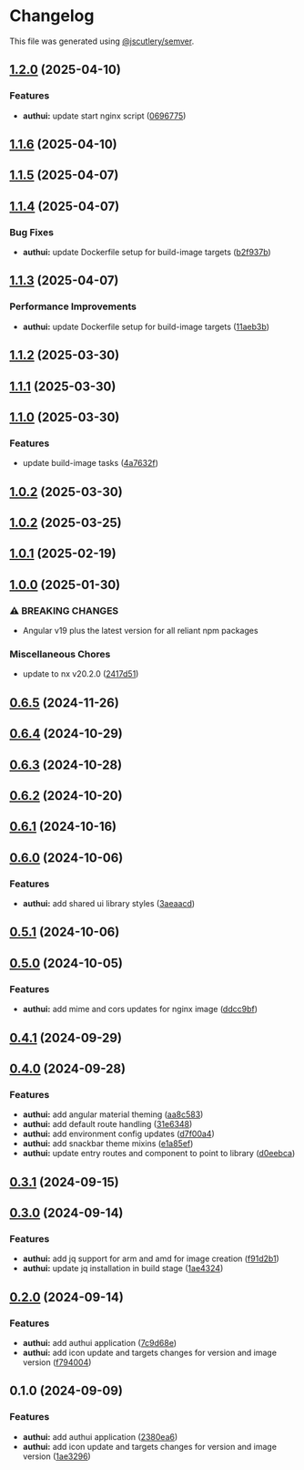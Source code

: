 # Changelog

This file was generated using [@jscutlery/semver](https://github.com/jscutlery/semver).

## [1.2.0](https://github.com/jdwillmsen/jdw/compare/authui-1.1.6...authui-1.2.0) (2025-04-10)


### Features

* **authui:** update start nginx script ([0696775](https://github.com/jdwillmsen/jdw/commit/0696775fe130306b116b006b5776c18db18203c6))

## [1.1.6](https://github.com/jdwillmsen/jdw/compare/authui-1.1.5...authui-1.1.6) (2025-04-10)

## [1.1.5](https://github.com/jdwillmsen/jdw/compare/authui-1.1.4...authui-1.1.5) (2025-04-07)

## [1.1.4](https://github.com/jdwillmsen/jdw/compare/authui-1.1.3...authui-1.1.4) (2025-04-07)


### Bug Fixes

* **authui:** update Dockerfile setup for build-image targets ([b2f937b](https://github.com/jdwillmsen/jdw/commit/b2f937b9b8ab90c5c3b0709ea8c5c944c24cefe5))

## [1.1.3](https://github.com/jdwillmsen/jdw/compare/authui-1.1.2...authui-1.1.3) (2025-04-07)


### Performance Improvements

* **authui:** update Dockerfile setup for build-image targets ([11aeb3b](https://github.com/jdwillmsen/jdw/commit/11aeb3bde252f347617c9192d8d0b8b6e545316e))

## [1.1.2](https://github.com/jdwillmsen/jdw/compare/authui-1.1.1...authui-1.1.2) (2025-03-30)

## [1.1.1](https://github.com/jdwillmsen/jdw/compare/authui-1.1.0...authui-1.1.1) (2025-03-30)

## [1.1.0](https://github.com/jdwillmsen/jdw/compare/authui-1.0.2...authui-1.1.0) (2025-03-30)

### Features

- update build-image tasks ([4a7632f](https://github.com/jdwillmsen/jdw/commit/4a7632ffa68ac61493c6f5679cc9826e2e0ac7fa))

## [1.0.2](https://github.com/jdwillmsen/jdw/compare/authui-1.0.1...authui-1.0.2) (2025-03-30)

## [1.0.2](https://github.com/jdwillmsen/jdw/compare/authui-1.0.1...authui-1.0.2) (2025-03-25)

## [1.0.1](https://github.com/jdwillmsen/jdw/compare/authui-1.0.0...authui-1.0.1) (2025-02-19)

## [1.0.0](https://github.com/jdwillmsen/jdw/compare/authui-0.6.5...authui-1.0.0) (2025-01-30)

### ⚠ BREAKING CHANGES

- Angular v19 plus the latest version for all reliant npm packages

### Miscellaneous Chores

- update to nx v20.2.0 ([2417d51](https://github.com/jdwillmsen/jdw/commit/2417d51babf7809e49c778b740b6b2c8a815a226))

## [0.6.5](https://github.com/jdwillmsen/jdw/compare/authui-0.6.4...authui-0.6.5) (2024-11-26)

## [0.6.4](https://github.com/jdwillmsen/jdw/compare/authui-0.6.3...authui-0.6.4) (2024-10-29)

## [0.6.3](https://github.com/jdwillmsen/jdw/compare/authui-0.6.2...authui-0.6.3) (2024-10-28)

## [0.6.2](https://github.com/jdwillmsen/jdw/compare/authui-0.6.1...authui-0.6.2) (2024-10-20)

## [0.6.1](https://github.com/jdwillmsen/jdw/compare/authui-0.6.0...authui-0.6.1) (2024-10-16)

## [0.6.0](https://github.com/jdwillmsen/jdw/compare/authui-0.5.1...authui-0.6.0) (2024-10-06)

### Features

- **authui:** add shared ui library styles ([3aeaacd](https://github.com/jdwillmsen/jdw/commit/3aeaacd73909b364c44e83bcf106f80e6d4f11d2))

## [0.5.1](https://github.com/jdwillmsen/jdw/compare/authui-0.5.0...authui-0.5.1) (2024-10-06)

## [0.5.0](https://github.com/jdwillmsen/jdw/compare/authui-0.4.1...authui-0.5.0) (2024-10-05)

### Features

- **authui:** add mime and cors updates for nginx image ([ddcc9bf](https://github.com/jdwillmsen/jdw/commit/ddcc9bfd6f5ebbf578fbd0aa9762261985fcfbcf))

## [0.4.1](https://github.com/jdwillmsen/jdw/compare/authui-0.4.0...authui-0.4.1) (2024-09-29)

## [0.4.0](https://github.com/jdwillmsen/jdw/compare/authui-0.3.1...authui-0.4.0) (2024-09-28)

### Features

- **authui:** add angular material theming ([aa8c583](https://github.com/jdwillmsen/jdw/commit/aa8c583593626970b2b699090dbaa040f8fa1a05))
- **authui:** add default route handling ([31e6348](https://github.com/jdwillmsen/jdw/commit/31e63481ea7826b8cd3421972af3e93887568fe7))
- **authui:** add environment config updates ([d7f00a4](https://github.com/jdwillmsen/jdw/commit/d7f00a467529bf33aefe97c9f5ac2816ced7690e))
- **authui:** add snackbar theme mixins ([e1a85ef](https://github.com/jdwillmsen/jdw/commit/e1a85ef95b1b3f587f7f96337b1959f2f55a706a))
- **authui:** update entry routes and component to point to library ([d0eebca](https://github.com/jdwillmsen/jdw/commit/d0eebcad49487c175e58b4d1289b26ea1e447899))

## [0.3.1](https://github.com/jdwillmsen/jdw/compare/authui-0.3.0...authui-0.3.1) (2024-09-15)

## [0.3.0](https://github.com/jdwillmsen/jdw/compare/authui-0.2.0...authui-0.3.0) (2024-09-14)

### Features

- **authui:** add jq support for arm and amd for image creation ([f91d2b1](https://github.com/jdwillmsen/jdw/commit/f91d2b1c67c0cfaacfbd3061aefc4a000d5d999c))
- **authui:** update jq installation in build stage ([1ae4324](https://github.com/jdwillmsen/jdw/commit/1ae4324c48c6ebf08e9f67eeda3b697eb0bc38b9))

## [0.2.0](https://github.com/jdwillmsen/jdw/compare/authui-0.1.0...authui-0.2.0) (2024-09-14)

### Features

- **authui:** add authui application ([7c9d68e](https://github.com/jdwillmsen/jdw/commit/7c9d68eb5b92d202d4e39e0599f2649e0cc683ad))
- **authui:** add icon update and targets changes for version and image version ([f794004](https://github.com/jdwillmsen/jdw/commit/f794004cba210683bb0d59615f7c219e3904619c))

## 0.1.0 (2024-09-09)

### Features

- **authui:** add authui application ([2380ea6](https://github.com/jdwillmsen/jdw/commit/2380ea6dd087859ba8f862d46b7b77cd984918e7))
- **authui:** add icon update and targets changes for version and image version ([1ae3296](https://github.com/jdwillmsen/jdw/commit/1ae32966463052c466d9bfac4bda13053275891a))

